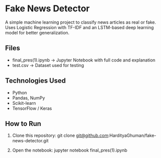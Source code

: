 # Fake News Detector

A simple machine learning project to classify news articles as real or fake.  
Uses Logistic Regression with TF-IDF and an LSTM-based deep learning model for better generalization.

## Files
- final_pres(1).ipynb → Jupyter Notebook with full code and explanation
- test.csv → Dataset used for testing

## Technologies Used
- Python  
- Pandas, NumPy  
- Scikit-learn  
- TensorFlow / Keras  

## How to Run
1. Clone this repository:
   git clone git@github.com:HardityaGhuman/fake-news-detector.git
   
3. Open the notebook:
  jupyter notebook final_pres(1).ipynb
